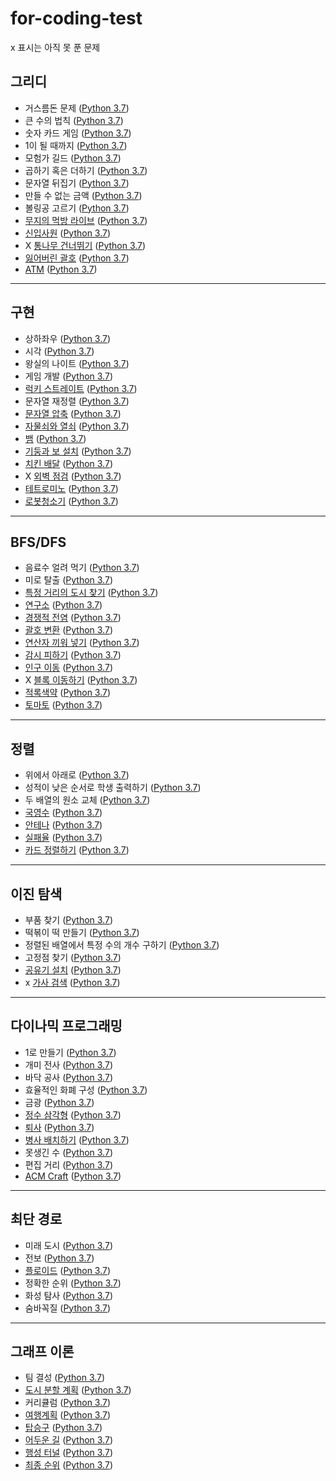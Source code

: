 # for-coding-test
x 표시는 아직 못 푼 문제   
## 그리디   
* 거스름돈 문제 ([Python 3.7](https://github.com/Tin1209/for-coding-test/blob/main/Greedy/example_%EA%B1%B0%EC%8A%A4%EB%A6%84%EB%8F%88.py))
* 큰 수의 법칙 ([Python 3.7](https://github.com/Tin1209/for-coding-test/blob/main/Greedy/problem_%ED%81%B0%EC%88%98%EC%9D%98%EB%B2%95%EC%B9%99.py))
* 숫자 카드 게임 ([Python 3.7](https://github.com/Tin1209/for-coding-test/blob/main/Greedy/problem_%EC%88%AB%EC%9E%90%EC%B9%B4%EB%93%9C%EA%B2%8C%EC%9E%84.py)) 
* 1이 될 때까지 ([Python 3.7](https://github.com/Tin1209/for-coding-test/blob/main/Greedy/problem_1%EC%9D%B4%EB%90%A0%EB%95%8C%EA%B9%8C%EC%A7%80.py))
* 모험가 길드 ([Python 3.7](https://github.com/Tin1209/for-coding-test/blob/main/Greedy/Greedy_problem_%EB%AA%A8%ED%97%98%EA%B0%80%EA%B8%B8%EB%93%9C.py))
* 곱하기 혹은 더하기 ([Python 3.7](https://github.com/Tin1209/for-coding-test/blob/main/Greedy/Greedy_problem_%EA%B3%B1%ED%95%98%EA%B8%B0%ED%98%B9%EC%9D%80%EB%8D%94%ED%95%98%EA%B8%B0.py))
* 문자열 뒤집기 ([Python 3.7](https://github.com/Tin1209/for-coding-test/blob/main/Greedy/Greedy_problem_%EB%AC%B8%EC%9E%90%EC%97%B4%EB%92%A4%EC%A7%91%EA%B8%B0.py))
* 만들 수 없는 금액 ([Python 3.7](https://github.com/Tin1209/for-coding-test/blob/main/Greedy/Greedy_problem_%EB%A7%8C%EB%93%A4%EC%88%98%EC%97%86%EB%8A%94%EA%B8%88%EC%95%A1.py))
* 볼링공 고르기 ([Python 3.7](https://github.com/Tin1209/for-coding-test/blob/main/Greedy/Greedy_problem_%EB%B3%BC%EB%A7%81%EA%B3%B5.py))
* [무지의 먹방 라이브](https://programmers.co.kr/learn/courses/30/lessons/42891) ([Python 3.7](https://github.com/Tin1209/for-coding-test/blob/main/Greedy/programmers42891_%EB%AC%B4%EC%A7%80%EC%9D%98%EB%A8%B9%EB%B0%A9%EB%9D%BC%EC%9D%B4%EB%B8%8C.py))
* [신입사원](https://www.acmicpc.net/problem/1946) ([Python 3.7](https://github.com/Tin1209/for-coding-test/blob/main/Greedy/BOJ1946_%EC%8B%A0%EC%9E%85%EC%82%AC%EC%9B%90.py))
* X [통나무 건너뛰기](https://www.acmicpc.net/problem/11497) ([Python 3.7](https://github.com/Tin1209/for-coding-test/blob/main/Greedy/BOJ11497_%ED%86%B5%EB%82%98%EB%AC%B4%EA%B1%B4%EB%84%88%EB%9B%B0%EA%B8%B0.py))
* [잃어버린 괄호](https://www.acmicpc.net/problem/1541) ([Python 3.7](https://github.com/Tin1209/for-coding-test/blob/main/Greedy/BOJ1541_%EC%9E%83%EC%96%B4%EB%B2%84%EB%A6%B0%EA%B4%84%ED%98%B8.py))
* [ATM](https://www.acmicpc.net/problem/11399) ([Python 3.7](https://github.com/Tin1209/for-coding-test/blob/main/Greedy/BOJ11399_ATM.py))    
---
## 구현   
* 상하좌우 ([Python 3.7](https://github.com/Tin1209/for-coding-test/blob/main/Implementation/example_%EC%83%81%ED%95%98%EC%A2%8C%EC%9A%B0.py))
* 시각 ([Python 3.7](https://github.com/Tin1209/for-coding-test/blob/main/Implementation/example_%EC%8B%9C%EA%B0%81.py))
* 왕실의 나이트 ([Python 3.7](https://github.com/Tin1209/for-coding-test/blob/main/Implementation/problem_%EC%99%95%EC%8B%A4%EC%9D%98%EB%82%98%EC%9D%B4%ED%8A%B8.py)) 
* 게임 개발 ([Python 3.7](https://github.com/Tin1209/for-coding-test/blob/main/Implementation/problem_%EA%B2%8C%EC%9E%84%EA%B0%9C%EB%B0%9C.py))
* [럭키 스트레이트](https://www.acmicpc.net/problem/18406) ([Python 3.7](https://github.com/Tin1209/for-coding-test/blob/main/Implementation/BOJ18406_%EB%9F%AD%ED%82%A4%EC%8A%A4%ED%8A%B8%EB%A0%88%EC%9D%B4%ED%8A%B8.py))
* 문자열 재정렬 ([Python 3.7](https://github.com/Tin1209/for-coding-test/blob/main/Implementation/Implementation_problem_%EB%AC%B8%EC%9E%90%EC%97%B4%EC%9E%AC%EC%A0%95%EB%A0%AC.py))
* [문자열 압축](https://programmers.co.kr/learn/courses/30/lessons/60057) ([Python 3.7](https://github.com/Tin1209/for-coding-test/blob/main/Implementation/programmers60057_%EB%AC%B8%EC%9E%90%EC%97%B4%EC%95%95%EC%B6%95.py))
* [자물쇠와 열쇠](https://programmers.co.kr/learn/courses/30/lessons/60059) ([Python 3.7](https://github.com/Tin1209/for-coding-test/blob/main/Implementation/programmers60059_%EC%9E%90%EB%AC%BC%EC%87%A0%EC%99%80%EC%97%B4%EC%87%A0.py))
* [뱀](https://www.acmicpc.net/problem/3190) ([Python 3.7](https://github.com/Tin1209/for-coding-test/blob/main/Implementation/BOJ3190_%EB%B1%80.py))
* [기둥과 보 설치](https://programmers.co.kr/learn/courses/30/lessons/60061) ([Python 3.7](https://github.com/Tin1209/for-coding-test/blob/main/Implementation/programmers60061_%EA%B8%B0%EB%91%A5%EA%B3%BC%EB%B3%B4%EC%84%A4%EC%B9%98.py))
* [치킨 배달](https://www.acmicpc.net/problem/15686) ([Python 3.7](https://github.com/Tin1209/for-coding-test/blob/main/Implementation/BOJ15686_%EC%B9%98%ED%82%A8%EB%B0%B0%EB%8B%AC.py))
* X [외벽 점검](https://programmers.co.kr/learn/courses/30/lessons/60062) ([Python 3.7](https://github.com/Tin1209/for-coding-test/blob/main/Implementation/programmers60062_%EC%99%B8%EB%B2%BD%EC%A0%90%EA%B2%80.py))
* [테트로미노](https://www.acmicpc.net/problem/14500) ([Python 3.7](https://github.com/Tin1209/for-coding-test/blob/main/Implementation/BOJ14500_%ED%85%8C%ED%8A%B8%EB%A1%9C%EB%AF%B8%EB%85%B8.py))      
* [로봇청소기](https://www.acmicpc.net/problem/14503) ([Python 3.7](https://github.com/Tin1209/for-coding-test/blob/main/Implementation/BOJ14503_%EB%A1%9C%EB%B4%87%EC%B2%AD%EC%86%8C%EA%B8%B0.py))   
---   
## BFS/DFS  
* 음료수 얼려 먹기 ([Python 3.7](https://github.com/Tin1209/for-coding-test/blob/main/BFS%26DFS/problem_%EC%9D%8C%EB%A3%8C%EC%88%98%EC%96%BC%EB%A0%A4%EB%A8%B9%EA%B8%B0.py))
* 미로 탈출 ([Python 3.7](https://github.com/Tin1209/for-coding-test/blob/main/BFS%26DFS/problem_%EB%AF%B8%EB%A1%9C%ED%83%88%EC%B6%9C.py))
* [특정 거리의 도시 찾기](https://www.acmicpc.net/problem/18352) ([Python 3.7](https://github.com/Tin1209/for-coding-test/blob/main/BFS%26DFS/BOJ18352_%ED%8A%B9%EC%A0%95%EA%B1%B0%EB%A6%AC%EC%9D%98%EB%8F%84%EC%8B%9C%EC%B0%BE%EA%B8%B0.py))
* [연구소](https://www.acmicpc.net/problem/14502) ([Python 3.7](https://github.com/Tin1209/for-coding-test/blob/main/BFS%26DFS/BOJ14502_%EC%97%B0%EA%B5%AC%EC%86%8C.py))
* [경쟁적 전염](https://www.acmicpc.net/problem/18405) ([Python 3.7](https://github.com/Tin1209/for-coding-test/blob/main/BFS%26DFS/BOJ18405_%EA%B2%BD%EC%9F%81%EC%A0%81%EC%A0%84%EC%97%BC.py))
* [괄호 변환](https://programmers.co.kr/learn/courses/30/lessons/60058) ([Python 3.7](https://github.com/Tin1209/for-coding-test/blob/main/BFS%26DFS/programmers60058_%EA%B4%84%ED%98%B8%EB%B3%80%ED%99%98.py))
* [연산자 끼워 넣기](https://www.acmicpc.net/problem/14888) ([Python 3.7](https://github.com/Tin1209/for-coding-test/blob/main/BFS%26DFS/BOJ14888_%EC%97%B0%EC%82%B0%EC%9E%90%EB%81%BC%EC%9B%8C%EB%84%A3%EA%B8%B0.py))
* [감시 피하기](https://www.acmicpc.net/problem/18428) ([Python 3.7](https://github.com/Tin1209/for-coding-test/blob/main/BFS%26DFS/BOJ18428_%EA%B0%90%EC%8B%9C%ED%94%BC%ED%95%98%EA%B8%B0.py))
* [인구 이동](https://www.acmicpc.net/problem/16234) ([Python 3.7](https://github.com/Tin1209/for-coding-test/blob/main/BFS%26DFS/BOJ16234_%EC%9D%B8%EA%B5%AC%EC%9D%B4%EB%8F%99.py))
* X [블록 이동하기](https://programmers.co.kr/learn/courses/30/lessons/60063) ([Python 3.7](https://github.com/Tin1209/for-coding-test/blob/main/BFS%26DFS/programmers60063_%EB%B8%94%EB%A1%9D%EC%9D%B4%EB%8F%99%ED%95%98%EA%B8%B0.py))  
* [적록색약](https://www.acmicpc.net/problem/10026) ([Python 3.7](https://github.com/Tin1209/for-coding-test/blob/main/BFS%26DFS/BOJ10026_%EC%A0%81%EB%A1%9D%EC%83%89%EC%95%BD.py))  
* [토마토](https://www.acmicpc.net/problem/7569) ([Python 3.7](https://github.com/Tin1209/for-coding-test/blob/main/BFS%26DFS/BOJ7569_%ED%86%A0%EB%A7%88%ED%86%A0.py))  
--- 
## 정렬   
* 위에서 아래로 ([Python 3.7](https://github.com/Tin1209/for-coding-test/blob/main/Sorting/problem_%EC%9C%84%EC%97%90%EC%84%9C%EC%95%84%EB%9E%98%EB%A1%9C.py))
* 성적이 낮은 순서로 학생 출력하기 ([Python 3.7](https://github.com/Tin1209/for-coding-test/blob/main/Sorting/problem_%EC%84%B1%EC%A0%81%EC%9D%B4%EB%82%AE%EC%9D%80%EC%88%9C%EC%84%9C%EB%A1%9C%ED%95%99%EC%83%9D%EC%B6%9C%EB%A0%A5%ED%95%98%EA%B8%B0.py))
* 두 배열의 원소 교체 ([Python 3.7](https://github.com/Tin1209/for-coding-test/blob/main/Sorting/problem_%EB%91%90%EB%B0%B0%EC%97%B4%EC%9D%98%EC%9B%90%EC%86%8C%EA%B5%90%EC%B2%B4.py))
* [국영수](https://www.acmicpc.net/problem/10825) ([Python 3.7](https://github.com/Tin1209/for-coding-test/blob/main/Sorting/BOJ10825_%EA%B5%AD%EC%98%81%EC%88%98.py))
* [안테나](https://www.acmicpc.net/problem/18310) ([Python 3.7](https://github.com/Tin1209/for-coding-test/blob/main/Sorting/BOJ18310_%EC%95%88%ED%85%8C%EB%82%98.py))
* [실패율](https://programmers.co.kr/learn/courses/30/lessons/42889) ([Python 3.7](https://github.com/Tin1209/for-coding-test/blob/main/Sorting/programmers42889_%EC%8B%A4%ED%8C%A8%EC%9C%A8.py))   
* [카드 정렬하기](https://www.acmicpc.net/problem/1715) ([Python 3.7](https://github.com/Tin1209/for-coding-test/blob/main/Sorting/BOJ1715_%EC%B9%B4%EB%93%9C%EC%A0%95%EB%A0%AC%ED%95%98%EA%B8%B0.py))
---
## 이진 탐색   
* 부품 찾기 ([Python 3.7](https://github.com/Tin1209/for-coding-test/blob/main/Binary%20Search/problem_%EB%B6%80%ED%92%88%EC%B0%BE%EA%B8%B0.py))
* 떡볶이 떡 만들기 ([Python 3.7](https://github.com/Tin1209/for-coding-test/blob/main/Binary%20Search/problem_%EB%96%A1%EB%B3%B6%EC%9D%B4%EB%96%A1%EB%A7%8C%EB%93%A4%EA%B8%B0.py))
* 정렬된 배열에서 특정 수의 개수 구하기 ([Python 3.7](https://github.com/Tin1209/for-coding-test/blob/main/Binary%20Search/Binary_search_problem_%EC%A0%95%EB%A0%AC%EB%90%9C%EB%B0%B0%EC%97%B4%EC%97%90%EC%84%9C%ED%8A%B9%EC%A0%95%EC%88%98%EC%9D%98%EA%B0%9C%EC%88%98%EA%B5%AC%ED%95%98%EA%B8%B0.py))
* 고정점 찾기 ([Python 3.7](https://github.com/Tin1209/for-coding-test/blob/main/Binary%20Search/Binary_search_problem_%EA%B3%A0%EC%A0%95%EC%A0%90%EC%B0%BE%EA%B8%B0.py)) 
* [공유기 설치](https://www.acmicpc.net/problem/2110) ([Python 3.7](https://github.com/Tin1209/for-coding-test/blob/main/Binary%20Search/BOJ2110_%EA%B3%B5%EC%9C%A0%EA%B8%B0%EC%84%A4%EC%B9%98.py))  
* x [가사 검색](https://programmers.co.kr/learn/courses/30/lessons/60060) ([Python 3.7](https://github.com/Tin1209/for-coding-test/blob/main/Binary%20Search/programmers60060_%EA%B0%80%EC%82%AC%EA%B2%80%EC%83%89.py)) 
---   
## 다이나믹 프로그래밍   
* 1로 만들기 ([Python 3.7](https://github.com/Tin1209/for-coding-test/blob/main/Dynamic%20Programming/problem_1%EB%A1%9C%EB%A7%8C%EB%93%A4%EA%B8%B0.py))   
* 개미 전사 ([Python 3.7](https://github.com/Tin1209/for-coding-test/blob/main/Dynamic%20Programming/problem_%EA%B0%9C%EB%AF%B8%EC%A0%84%EC%82%AC.py))  
* 바닥 공사 ([Python 3.7](https://github.com/Tin1209/for-coding-test/blob/main/Dynamic%20Programming/problem_%EB%B0%94%EB%8B%A5%EA%B3%B5%EC%82%AC.py))  
* 효율적인 화폐 구성 ([Python 3.7](https://github.com/Tin1209/for-coding-test/blob/main/Dynamic%20Programming/problem_%ED%9A%A8%EC%9C%A8%EC%A0%81%EC%9D%B8%ED%99%94%ED%8F%90%EA%B5%AC%EC%84%B1.py))     
* 금광 ([Python 3.7](https://github.com/Tin1209/for-coding-test/blob/main/Dynamic%20Programming/Dynamic_Programming_problem_%EA%B8%88%EA%B4%91.py))    
* [정수 삼각형](https://www.acmicpc.net/problem/1932) ([Python 3.7](https://github.com/Tin1209/for-coding-test/blob/main/Dynamic%20Programming/BOJ1932_%EC%A0%95%EC%88%98%EC%82%BC%EA%B0%81%ED%98%95.py))   
* [퇴사](https://www.acmicpc.net/problem/14501) ([Python 3.7](https://github.com/Tin1209/for-coding-test/blob/main/Dynamic%20Programming/BOJ14501_%ED%87%B4%EC%82%AC.py))    
* [병사 배치하기](https://www.acmicpc.net/problem/18353) ([Python 3.7](https://github.com/Tin1209/for-coding-test/blob/main/Dynamic%20Programming/BOJ18353_%EB%B3%91%EC%82%AC%EB%B0%B0%EC%B9%98%ED%95%98%EA%B8%B0.py))   
* 못생긴 수 ([Python 3.7](https://github.com/Tin1209/for-coding-test/blob/main/Dynamic%20Programming/Dynamic_Programming_problem_%EB%AA%BB%EC%83%9D%EA%B8%B4%EC%88%98.py))   
* 편집 거리 ([Python 3.7](https://github.com/Tin1209/for-coding-test/blob/main/Dynamic%20Programming/Dynamic_Programming_problem_%ED%8E%B8%EC%A7%91%EA%B1%B0%EB%A6%AC.py))   
* [ACM Craft](https://www.acmicpc.net/problem/1005) ([Python 3.7](https://github.com/Tin1209/for-coding-test/blob/main/Dynamic%20Programming/BOJ1005_ACMCraft.py)) 
---
## 최단 경로  
* 미래 도시 ([Python 3.7](https://github.com/Tin1209/for-coding-test/blob/main/Shortest%20Path/problem_%EB%AF%B8%EB%9E%98%EB%8F%84%EC%8B%9C.py))   
* 전보 ([Python 3.7](https://github.com/Tin1209/for-coding-test/blob/main/Shortest%20Path/problem_%EC%A0%84%EB%B3%B4.py))
* [플로이드](https://www.acmicpc.net/problem/11404) ([Python 3.7](https://github.com/Tin1209/for-coding-test/blob/main/Shortest%20Path/BOJ11404_%ED%94%8C%EB%A1%9C%EC%9D%B4%EB%93%9C.py))   
* 정확한 순위 ([Python 3.7](https://github.com/Tin1209/for-coding-test/blob/main/Shortest%20Path/Shortest_Path_problem_%EC%A0%95%ED%99%95%ED%95%9C%EC%88%9C%EC%9C%84.py))   
* 화성 탐사 ([Python 3.7](https://github.com/Tin1209/for-coding-test/blob/main/Shortest%20Path/Shortest_Path_problem_%ED%99%94%EC%84%B1%ED%83%90%EC%82%AC.py))   
* 숨바꼭질 ([Python 3.7](https://github.com/Tin1209/for-coding-test/blob/main/Shortest%20Path/Shortest_Path_problem_%EC%88%A8%EB%B0%94%EA%BC%AD%EC%A7%88.py))   
---
## 그래프 이론   
* 팀 결성 ([Python 3.7](https://github.com/Tin1209/for-coding-test/blob/main/Graph/problem_%ED%8C%80%EA%B2%B0%EC%84%B1.py))   
* [도시 분할 계획](https://www.acmicpc.net/problem/1647) ([Python 3.7](https://github.com/Tin1209/for-coding-test/blob/main/Graph/BOJ1647_%EB%8F%84%EC%8B%9C_%EB%B6%84%ED%95%A0_%EA%B3%84%ED%9A%8D.py))   
* 커리큘럼 ([Python 3.7](https://github.com/Tin1209/for-coding-test/blob/main/Graph/problem_%EC%BB%A4%EB%A6%AC%ED%81%98%EB%9F%BC.py))   
* [여행계획](https://www.acmicpc.net/problem/1976) ([Python 3.7](https://github.com/Tin1209/for-coding-test/blob/main/Graph/BOJ1976_%EC%97%AC%ED%96%89%EA%B3%84%ED%9A%8D.py))   
* [탑승구](https://www.acmicpc.net/problem/10775) ([Python 3.7](https://github.com/Tin1209/for-coding-test/blob/main/Graph/BOJ10775_%ED%83%91%EC%8A%B9%EA%B5%AC.py))   
* [어두운 길](https://www.acmicpc.net/problem/6497) ([Python 3.7](https://github.com/Tin1209/for-coding-test/blob/main/Graph/BOJ6497_%EC%96%B4%EB%91%90%EC%9A%B4%EA%B8%B8.py))   
* [행성 터널](https://www.acmicpc.net/problem/2887) ([Python 3.7](https://github.com/Tin1209/for-coding-test/blob/main/Graph/BOJ2887_%ED%96%89%EC%84%B1%ED%84%B0%EB%84%90.py))   
* [최종 순위](https://w````ww.acmicpc.net/problem/3665) ([Python 3.7](https://github.com/Tin1209/for-coding-test/blob/main/Graph/BOJ3665_%EC%B5%9C%EC%A2%85%EC%88%9C%EC%9C%84.py))   
